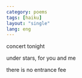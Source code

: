 ```yaml
---
category: poems
tags: [haiku]
layout: "single"
lang: eng
---
```


concert tonight


under stars, for you and me


there is no entrance fee
